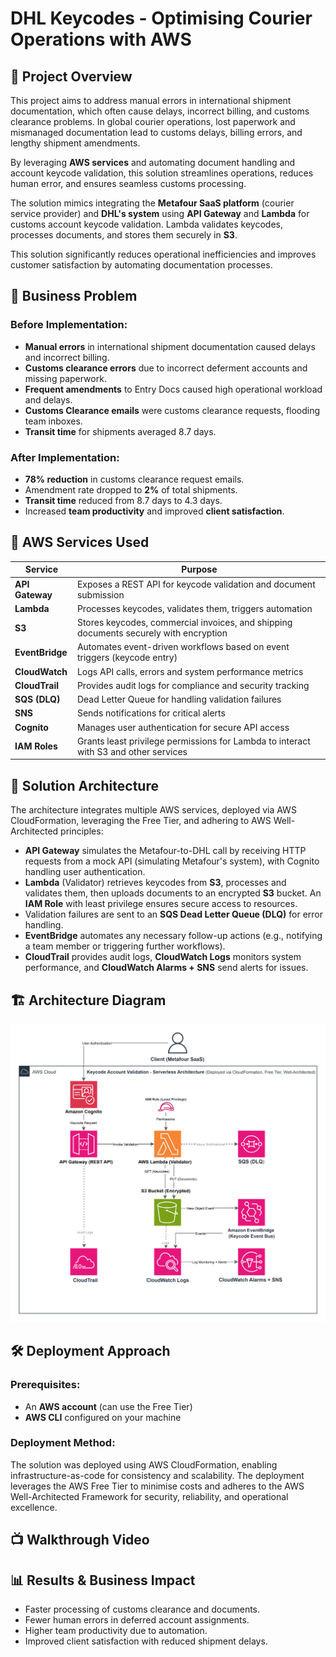# DHL Keycodes - Optimising Courier Operations with AWS

## 🚀 **Project Overview**
This project aims to address manual errors in international shipment documentation, which often cause delays, incorrect billing, and customs clearance problems. In global courier operations, lost paperwork and mismanaged documentation lead to customs delays, billing errors, and lengthy shipment amendments.

By leveraging **AWS services** and automating document handling and account keycode validation, this solution streamlines operations, reduces human error, and ensures seamless customs processing.

The solution mimics integrating the **Metafour SaaS platform** (courier service provider) and **DHL's system** using **API Gateway** and **Lambda** for customs account keycode validation. Lambda validates keycodes, processes documents, and stores them securely in **S3**.

This solution significantly reduces operational inefficiencies and improves customer satisfaction by automating documentation processes.

## 💼 **Business Problem**

### Before Implementation:
- **Manual errors** in international shipment documentation caused delays and incorrect billing.
- **Customs clearance errors** due to incorrect deferment accounts and missing paperwork.
- **Frequent amendments** to Entry Docs caused high operational workload and delays.
- **Customs Clearance emails** were customs clearance requests, flooding team inboxes.
- **Transit time** for shipments averaged 8.7 days.

### After Implementation:
- **78% reduction** in customs clearance request emails.
- Amendment rate dropped to **2%** of total shipments.
- **Transit time** reduced from 8.7 days to 4.3 days.
- Increased **team productivity** and improved **client satisfaction**.


## 🔧 **AWS Services Used**
| **Service**         | **Purpose**                                                            |
|---------------------|------------------------------------------------------------------------|
| **API Gateway**      | Exposes a REST API for keycode validation and document submission       |
| **Lambda**           | Processes keycodes, validates them, triggers automation                 |
| **S3**               | Stores keycodes, commercial invoices, and shipping documents securely with encryption |
| **EventBridge**      | Automates event-driven workflows based on event triggers (keycode entry) |
| **CloudWatch**       | Logs API calls, errors and system performance metrics                       |
| **CloudTrail**       | Provides audit logs for compliance and security tracking      |
| **SQS (DLQ)**        | Dead Letter Queue for handling validation failures      |
| **SNS**              | Sends notifications for critical alerts       |
| **Cognito**          | Manages user authentication for secure API access      |
| **IAM Roles**        | Grants least privilege permissions for Lambda to interact with S3 and other services |

## 🔑 **Solution Architecture**
The architecture integrates multiple AWS services, deployed via AWS CloudFormation, leveraging the Free Tier, and adhering to AWS Well-Architected principles:
- **API Gateway** simulates the Metafour-to-DHL call by receiving HTTP requests from a mock API (simulating Metafour's system), with Cognito handling user authentication.
- **Lambda** (Validator) retrieves keycodes from **S3**, processes and validates them, then uploads documents to an encrypted **S3** bucket. An **IAM Role** with least privilege ensures secure access to resources.
- Validation failures are sent to an **SQS Dead Letter Queue (DLQ)** for error handling.
- **EventBridge** automates any necessary follow-up actions (e.g., notifying a team member or triggering further workflows).
- **CloudTrail** provides audit logs, **CloudWatch Logs** monitors system performance, and **CloudWatch Alarms + SNS** send alerts for issues.

## 🏗️ **Architecture Diagram**
![Architecture Diagram](DHL_Diagram.drawio.svg)
  
## 🛠 **Deployment Approach**

### Prerequisites:
- An **AWS account** (can use the Free Tier)
- **AWS CLI** configured on your machine

### Deployment Method:
The solution was deployed using AWS CloudFormation, enabling infrastructure-as-code for consistency and scalability. The deployment leverages the AWS Free Tier to minimise costs and adheres to the AWS Well-Architected Framework for security, reliability, and operational excellence.

## 📺 **Walkthrough Video**


## 📊 Results & Business Impact

- Faster processing of customs clearance and documents.
- Fewer human errors in deferred account assignments.
- Higher team productivity due to automation.
- Improved client satisfaction with reduced shipment delays.
